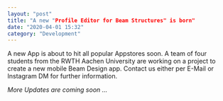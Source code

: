 ```yaml
---
layout: "post"
title: "A new "Profile Editor for Beam Structures" is born"
date: "2020-04-01 15:32"
category: "Development"
---
```

A new App is about to hit all popular Appstores soon. A team of four students from the RWTH Aachen University are working on a project to create a new mobile Beam Design app. Contact us either per E-Mail or Instagram DM for further information.

*More Updates are coming soon ...*
